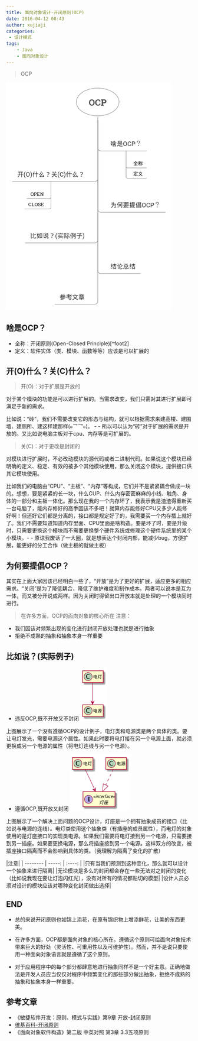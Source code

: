 ```yaml
---
title: 面向对象设计-开闭原则(OCP)
date: 2016-04-12 08:43
author: xujiaji
categories:
 - 设计模式
tags:
    - Java
    - 面向对象设计
---
```


> OCP

![OCP.png](https://raw.githubusercontent.com/xujiaji/xujiaji.github.io/pictures/blog/ood/ocp.png)
## 啥是OCP？
- 全称：开闭原则(Open-Closed Principle)[^foot2]
- 定义：软件实体（类、模块、函数等等）应该是可以扩展的

## 开(O)什么？关(C)什么？
>开(O)：对于扩展是开放的

对于某个模块的功能是可以进行扩展的。当需求改变，我们只需对其进行扩展即可满足于新的需求。

比如说：“砖”，我们不需要改变它的形态与结构，就可以根据需求来建高楼、建围墙、建厕所、建这样建那样(๑乛乛๑)。 - - 所以可以认为“砖”对于扩展的需求是开放的。又比如说电脑主板对于cpu、内存等是可扩展的。

>关(C)：对于更改是封闭的

对模块进行扩展时，不必改动模块的源代码或者二进制代码。如果说这个模块已经明确的定义、稳定、有效的被多个其他模块使用，那么关闭这个模块，提供接口供其它模块使用。

比如我们的电脑由“CPU”、“主板”、“内存”等构成，它们并不是紧紧耦合做成一块的。想想，要是紧紧的长一块，什么CUP、什么内存密密麻麻的小线、触角、身体的一部分和主板一体化。那么现在我的一个内存坏了，我表示我是渣渣得重新买一台电脑了，能内存修好的高手因该不多吧！就算内存能修好CPU又多少人能修好啊！但还好它们都是分离的，接口都是规定好了的，我需要买一个内存插上就好了。我们不需要知道知道内存里面、CPU里面是啥构造。要是坏了时，要是升级时，只需要更换这个模块而不需要更换整个硬件系统或修理这个硬件系统里的某个小模块。- - 原谅我废话了一大圈，就是想表达个封闭内部，能减少bug，方便扩展，能更好的分工合作（做主板的就做主板）


## 为何要提倡OCP？
其实在上面大家因该已经明白一些了，“开放”是为了更好的扩展，适应更多的相应需求。“关闭”是为了降低耦合，降低了维护难度和制作成本。两者可以说本是互为一体，而又被分开说成两样。因为关闭时得留出口开放本就是处理的一个模块同时进行。

> 在许多方面，OCP的面向对象的核心所在
> 注意：
- 我们因该对频繁出现的变化进行封闭开放处理也就是进行抽象
- 拒绝不成熟的抽象和抽象本身一样重要

## 比如说？(实际例子)

 - 违反OCP,既不开放又不封闭
![既不开放又不封闭.png](https://raw.githubusercontent.com/xujiaji/xujiaji.github.io/pictures/blog/ood/ocp-no.png)

 上图展示了一个没有遵循OCP的设计例子，电灯类和电源类是两个具体的类。要让电灯发光，需要电源这个属性。如果此时要将电灯接在另一个电源上面，就必须更换成另一个电源的属性（将电灯连线与另一个电源）。
 - 遵循OCP,既开放又封闭
![既开放又封闭.png](https://raw.githubusercontent.com/xujiaji/xujiaji.github.io/pictures/blog/ood/ocp-yes.png)

 上图展示了一个解决上面问题的OCP设计，灯座是一个拥有抽象成员的接口（比如说与电源的连线）。电灯类使用这个抽象类（有插座的成员属性），而电灯的对象使用的是灯座接口的实现类电源。如果我们需要将电灯接到另一个电源，只需要接到另一插座。如果要更换电源，那么将插座接到另一个电源。这样双方的改变，被插座接口隔离而不会影响到具体的类。（我理解为隔离了变化的扩散）

|注意|
| --------   | -----:  | :----:  |
|只有当我们预测到这种变化，那么就可以设计一个抽象来进行隔离|
|无论模块是多么的封闭都会存在一些无法对之封闭的变化（比如说我现在要让灯泡闪红光），没有对所有的情况都贴切的模型|
|设计人员必须对设计的模块应该对哪种变化封闭做出选择|


## END
- 总的来说开闭原则也如锦上添花，在原有锦织物上增添鲜花，让美的东西更美。

- 在许多方面，OCP都是面向对象的核心所在。遵循这个原则可给面向对象技术带来巨大的好处（灵活性、可重用性以及可维护性）。然而，并不是说只要使用一种面向对象语言就是遵循了这个原则。

- 对于应用程序中的每个部分都肆意地进行抽象同样不是一个好主意。正确地做法是开发人员应当仅仅对程序中频繁变化的那些部分做出抽象，拒绝不成熟的抽象和抽象本身一样重要。
## 参考文章
- 《敏捷软件开发：原则、模式与实践》第9章  开放-封闭原则
- [维基百科-开闭原则](https://zh.wikipedia.org/wiki/%E5%BC%80%E9%97%AD%E5%8E%9F%E5%88%99)
- 《面向对象软件构造》第二版 中英对照 第3章 3.3五项原则
